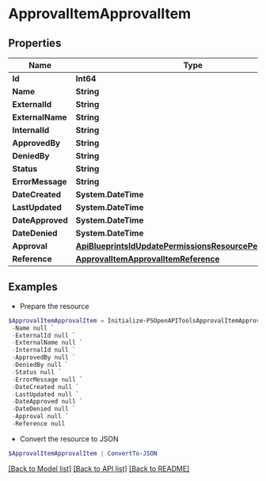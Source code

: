 # ApprovalItemApprovalItem
## Properties

Name | Type | Description | Notes
------------ | ------------- | ------------- | -------------
**Id** | **Int64** |  | [optional] 
**Name** | **String** |  | [optional] 
**ExternalId** | **String** |  | [optional] 
**ExternalName** | **String** |  | [optional] 
**InternalId** | **String** |  | [optional] 
**ApprovedBy** | **String** |  | [optional] 
**DeniedBy** | **String** |  | [optional] 
**Status** | **String** |  | [optional] 
**ErrorMessage** | **String** |  | [optional] 
**DateCreated** | **System.DateTime** |  | [optional] 
**LastUpdated** | **System.DateTime** |  | [optional] 
**DateApproved** | **System.DateTime** |  | [optional] 
**DateDenied** | **System.DateTime** |  | [optional] 
**Approval** | [**ApiBlueprintsIdUpdatePermissionsResourcePermissionSites**](ApiBlueprintsIdUpdatePermissionsResourcePermissionSites.md) |  | [optional] 
**Reference** | [**ApprovalItemApprovalItemReference**](ApprovalItemApprovalItemReference.md) |  | [optional] 

## Examples

- Prepare the resource
```powershell
$ApprovalItemApprovalItem = Initialize-PSOpenAPIToolsApprovalItemApprovalItem  -Id null `
 -Name null `
 -ExternalId null `
 -ExternalName null `
 -InternalId null `
 -ApprovedBy null `
 -DeniedBy null `
 -Status null `
 -ErrorMessage null `
 -DateCreated null `
 -LastUpdated null `
 -DateApproved null `
 -DateDenied null `
 -Approval null `
 -Reference null
```

- Convert the resource to JSON
```powershell
$ApprovalItemApprovalItem | ConvertTo-JSON
```

[[Back to Model list]](../README.md#documentation-for-models) [[Back to API list]](../README.md#documentation-for-api-endpoints) [[Back to README]](../README.md)

